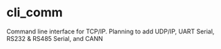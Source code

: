 # cli_comm
Command line interface for TCP/IP. Planning to add UDP/IP, UART Serial, RS232 &amp; RS485 Serial, and CANN
